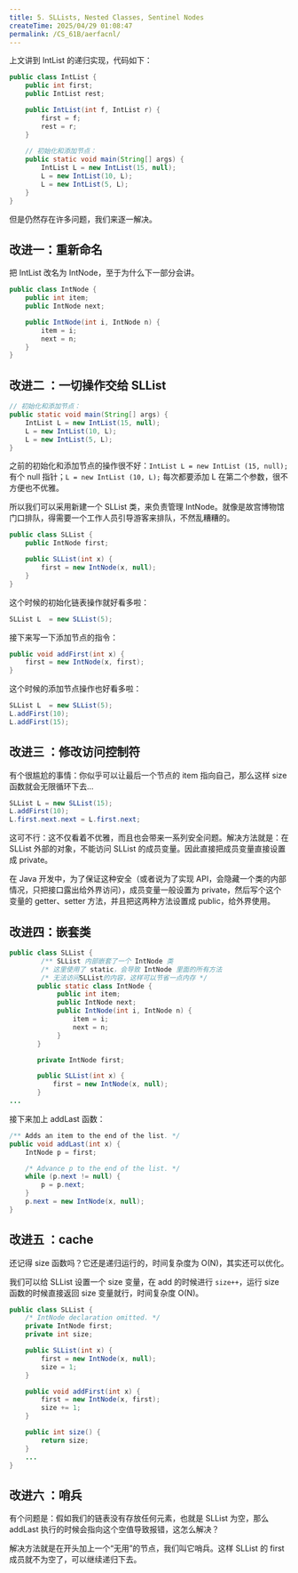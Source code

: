 ```yaml
---
title: 5. SLLists, Nested Classes, Sentinel Nodes
createTime: 2025/04/29 01:08:47
permalink: /CS_61B/aerfacnl/
---
```

上文讲到 IntList 的递归实现，代码如下：

```java
public class IntList {
    public int first;
    public IntList rest;        

    public IntList(int f, IntList r) {
        first = f;
        rest = r;
    }
    
    // 初始化和添加节点：
    public static void main(String[] args) {
		IntList L = new IntList(15, null);
		L = new IntList(10, L);
		L = new IntList(5, L);
    }
}
```

但是仍然存在许多问题，我们来逐一解决。

## 改进一：重新命名

把 IntList 改名为 IntNode，至于为什么下一部分会讲。

```java
public class IntNode {
    public int item;
    public IntNode next;

    public IntNode(int i, IntNode n) {
        item = i;
        next = n;
    }
}
```

## 改进二 ：一切操作交给 SLList

```java
// 初始化和添加节点：
public static void main(String[] args) {
	IntList L = new IntList(15, null);
	L = new IntList(10, L);
	L = new IntList(5, L);
}
```

之前的初始化和添加节点的操作很不好：`IntList L = new IntList (15, null);` 有个 null 指针；`L = new IntList (10, L);` 每次都要添加 L 在第二个参数，很不方便也不优雅。

所以我们可以采用新建一个 SLList 类，来负责管理 IntNode。就像是故宫博物馆门口排队，得需要一个工作人员引导游客来排队，不然乱糟糟的。

```java
public class SLList {
    public IntNode first;

    public SLList(int x) {
        first = new IntNode(x, null);
    }
}
```

这个时候的初始化链表操作就好看多啦：

```java
SLList L  = new SLList(5);
```

接下来写一下添加节点的指令：

```java
public void addFirst(int x) {
    first = new IntNode(x, first);
}
```

这个时候的添加节点操作也好看多啦：

```java
SLList L  = new SLList(5);
L.addFirst(10);
L.addFirst(15);
```

## 改进三 ：修改访问控制符

有个很尴尬的事情：你似乎可以让最后一个节点的 item 指向自己，那么这样 size 函数就会无限循环下去...

```java
SLList L = new SLList(15);
L.addFirst(10);
L.first.next.next = L.first.next;
```

这可不行：这不仅看着不优雅，而且也会带来一系列安全问题。解决方法就是：在 SLList 外部的对象，不能访问 SLList 的成员变量。因此直接把成员变量直接设置成 private。

在 Java 开发中，为了保证这种安全（或者说为了实现 API，会隐藏一个类的内部情况，只把接口露出给外界访问），成员变量一般设置为 private，然后写个这个变量的 getter、setter 方法，并且把这两种方法设置成 public，给外界使用。

## 改进四：嵌套类

```java
public class SLList {
		/** SLList 内部嵌套了一个 IntNode 类 
		/* 这里使用了 static，会导致 IntNode 里面的所有方法
		/* 无法访问SLList的内容，这样可以节省一点内存 */
       public static class IntNode {
            public int item;
            public IntNode next;
            public IntNode(int i, IntNode n) {
                item = i;
                next = n;
            }
       }

       private IntNode first; 

       public SLList(int x) {
           first = new IntNode(x, null);
       } 
...
```

接下来加上 addLast 函数：

```java
/** Adds an item to the end of the list. */
public void addLast(int x) {
    IntNode p = first;

    /* Advance p to the end of the list. */
    while (p.next != null) {
        p = p.next;
    }
    p.next = new IntNode(x, null);
}
```

## 改进五 ：cache

还记得 size 函数吗？它还是递归运行的，时间复杂度为 O(N)，其实还可以优化。

我们可以给 SLList 设置一个 size 变量，在 add 的时候进行 `size++`，运行 size 函数的时候直接返回 size 变量就行，时间复杂度 O(N)。

```java
public class SLList {
    /* IntNode declaration omitted. */
    private IntNode first;
    private int size;

    public SLList(int x) {
        first = new IntNode(x, null);
        size = 1;
    }

    public void addFirst(int x) {
        first = new IntNode(x, first);
        size += 1;
    }

    public int size() {
        return size;
    }
    ...
}
```

## 改进六 ：哨兵

有个问题是：假如我们的链表没有存放任何元素，也就是 SLList 为空，那么 addLast 执行的时候会指向这个空值导致报错，这怎么解决？

解决方法就是在开头加上一个“无用”的节点，我们叫它哨兵。这样 SLList 的 first 成员就不为空了，可以继续递归下去。

